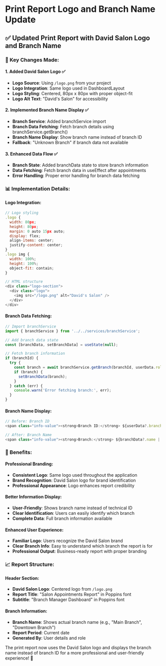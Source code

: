# Print Report Logo and Branch Name Update

## ✅ **Updated Print Report with David Salon Logo and Branch Name**

### **🎨 Key Changes Made:**

#### **1. Added David Salon Logo** ✅
- **Logo Source**: Using `/logo.png` from your project
- **Logo Integration**: Same logo used in DashboardLayout
- **Logo Styling**: Centered, 80px x 80px with proper object-fit
- **Logo Alt Text**: "David's Salon" for accessibility

#### **2. Implemented Branch Name Display** ✅
- **Branch Service**: Added branchService import
- **Branch Data Fetching**: Fetch branch details using branchService.getBranch()
- **Branch Name Display**: Show branch name instead of branch ID
- **Fallback**: "Unknown Branch" if branch data not available

#### **3. Enhanced Data Flow** ✅
- **Branch State**: Added branchData state to store branch information
- **Data Fetching**: Fetch branch data in useEffect after appointments
- **Error Handling**: Proper error handling for branch data fetching

### **📊 Implementation Details:**

#### **Logo Integration:**
```javascript
// Logo styling
.logo {
  width: 80px;
  height: 80px;
  margin: 0 auto 15px auto;
  display: flex;
  align-items: center;
  justify-content: center;
}
.logo img {
  width: 100%;
  height: 100%;
  object-fit: contain;
}

// HTML structure
<div class="logo-section">
  <div class="logo">
    <img src="/logo.png" alt="David's Salon" />
  </div>
</div>
```

#### **Branch Data Fetching:**
```javascript
// Import branchService
import { branchService } from '../../services/branchService';

// Add branch data state
const [branchData, setBranchData] = useState(null);

// Fetch branch information
if (branchId) {
  try {
    const branch = await branchService.getBranch(branchId, userData.roles && userData.roles.length > 0 ? userData.roles[0] : 'branchManager', userData.uid);
    if (branch) {
      setBranchData(branch);
    }
  } catch (err) {
    console.warn('Error fetching branch:', err);
  }
}
```

#### **Branch Name Display:**
```javascript
// Before: Branch ID
<span class="info-value"><strong>Branch ID:</strong> ${userData?.branchId || 'Unknown Branch'}</span>

// After: Branch Name
<span class="info-value"><strong>Branch:</strong> ${branchData?.name || 'Unknown Branch'}</span>
```

### **🎯 Benefits:**

#### **Professional Branding:**
- **Consistent Logo**: Same logo used throughout the application
- **Brand Recognition**: David Salon logo for brand identification
- **Professional Appearance**: Logo enhances report credibility

#### **Better Information Display:**
- **User-Friendly**: Shows branch name instead of technical ID
- **Clear Identification**: Users can easily identify which branch
- **Complete Data**: Full branch information available

#### **Enhanced User Experience:**
- **Familiar Logo**: Users recognize the David Salon brand
- **Clear Branch Info**: Easy to understand which branch the report is for
- **Professional Output**: Business-ready report with proper branding

### **📈 Report Structure:**

#### **Header Section:**
- **David Salon Logo**: Centered logo from `/logo.png`
- **Report Title**: "Salon Appointments Report" in Poppins font
- **Subtitle**: "Branch Manager Dashboard" in Poppins font

#### **Branch Information:**
- **Branch Name**: Shows actual branch name (e.g., "Main Branch", "Downtown Branch")
- **Report Period**: Current date
- **Generated By**: User details and role

The print report now uses the David Salon logo and displays the branch name instead of branch ID for a more professional and user-friendly experience! 🎉
